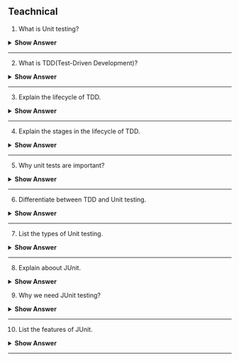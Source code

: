 ## Teachnical

1. What is Unit testing?

<details><summary><b> Show Answer </b></summary>

- A method validates a small piece of code.
- It takes the initial data, passes it to the code under test, and asserts if the execution result is   
  the same as the expected result.

</details>

---

2. What is TDD(Test-Driven Development)?

<details><summary><b> Show Answer </b></summary>

- It is a software development approach, where test cases are developed to specify and validate the 
  purpose of code.
- Which will create a test and functionality first and if the code fails then new code will be created  
  to make the code pass. To make code bug-free.

</details>

---

3. Explain the lifecycle of TDD.

<details><summary><b> Show Answer </b></summary>

- It has the following phases to go through.
    -Write a test
    -Make it run.
    -Change the code to make it right i.e. Refactor.
    -Repeat process.

</details>

---

4. Explain the stages in the lifecycle of TDD.

<details><summary><b> Show Answer </b></summary>

- Red – during this stage we write a test for functionality that is not yet implemented. 
- Green – during this stage we write enough code to just cover the test. 
- Refactor – during this stage we focus on improving the code quality.

</details>

---

5. Why unit tests are important?

<details><summary><b> Show Answer </b></summary>

- It is the fast and easy way of testing, since manual checking will consume more time.
- It reduces the total cost and time of software development. 
- It results in Early bugs detection results.

</details>

---

6. Differentiate between TDD and Unit testing.

<details><summary><b> Show Answer </b></summary>

- TDD focuses on understanding the problem domain and fulfilling the requirements.Whcih must be written before the feature that they cover.
- whereas, unit tests are to validate the written source code and avoiding bugs and regression. <b>In fact,unit tests are part of the TDD cycle.</b>.Where unit tests can be written at any time, e.g., during or after the feature development.

</details>

---

7. List the types of Unit testing.

<details><summary><b> Show Answer </b></summary>

- <b>Manual Testing</b>-execute the test cases manually without any tool support.Which is time consuming and less relaible
- <b>Automated Testing</b>-execute the test cases with the use of tool support.Which is fast and more relaible

</details>

---

8. Explain aboout JUnit.

<details><summary><b> Show Answer </b></summary>

- Which is the testing framework for Java programming language. It is important in test-driven       
  development. 
- Unit testing is used to test/verify a small piece of code by craeting methods. 
- JUnit is to create a set of unit tests that can be run automaticcaly when changes are done in the   
  software.

</details>

9. Why we need JUnit testing?

<details><summary><b> Show Answer </b></summary>

- Makes our code more reliable by finding bugs early in the code.
- It is useful for developers, who work in a test-driven environment.
- Develops more readable, reliable and bug-free code.

</details>

---

10. List the features of JUnit.

<details><summary><b> Show Answer </b></summary>

- Open Source Network
- Provides Annotations,  Assertions and Test Runners
- Improves Code Quality
- Automated Test Running
- Easily interpretable results

</details>

---
